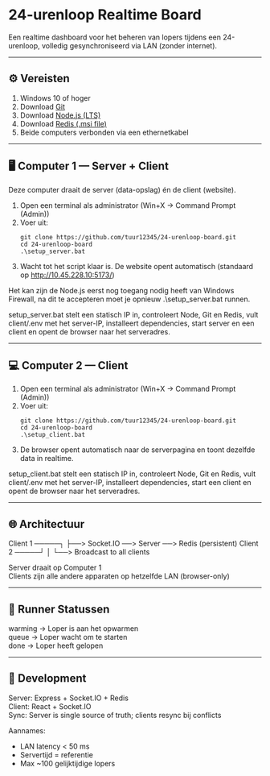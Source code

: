 # 24-urenloop Realtime Board

Een realtime dashboard voor het beheren van lopers tijdens een 24-urenloop, volledig gesynchroniseerd via LAN (zonder internet).

------------------------------------------------------------
⚙️ Vereisten
------------------------------------------------------------
1. Windows 10 of hoger
2. Download [Git](https://git-scm.com/download/win)
3. Download [Node.js (LTS)](https://nodejs.org/en/download)
2. Download [Redis (.msi file)](https://github.com/tporadowski/redis/releases)
4. Beide computers verbonden via een ethernetkabel
------------------------------------------------------------
🖥️ Computer 1 — Server + Client
------------------------------------------------------------
Deze computer draait de server (data-opslag) én de client (website).

1. Open een terminal als administrator (Win+X → Command Prompt (Admin))
2. Voer uit:
   ```console
   git clone https://github.com/tuur12345/24-urenloop-board.git
   cd 24-urenloop-board
   .\setup_server.bat
3. Wacht tot het script klaar is. De website opent automatisch (standaard op http://10.45.228.10:5173/)

Het kan zijn de Node.js eerst nog toegang nodig heeft van Windows Firewall, na dit te accepteren moet je opnieuw .\setup_server.bat runnen.

setup_server.bat stelt een statisch IP in, controleert Node, Git en Redis, vult client/.env met het server-IP, installeert dependencies, start server en een client en opent de browser naar het serveradres.

------------------------------------------------------------
💻 Computer 2 — Client
------------------------------------------------------------
1. Open een terminal als administrator (Win+X → Command Prompt (Admin))
2. Voer uit:
   ```console
   git clone https://github.com/tuur12345/24-urenloop-board.git
   cd 24-urenloop-board
   .\setup_client.bat
3. De browser opent automatisch naar de serverpagina en toont dezelfde data in realtime.

setup_client.bat stelt een statisch IP in, controleert Node, Git en Redis, vult client/.env met het server-IP, installeert dependencies, start een client en opent de browser naar het serveradres.

------------------------------------------------------------
🌐 Architectuur
------------------------------------------------------------
Client 1 ─────┐
              ├──> Socket.IO ──> Server ──> Redis (persistent)
Client 2 ─────┘                    │
                                   └──> Broadcast to all clients

Server draait op Computer 1  
Clients zijn alle andere apparaten op hetzelfde LAN (browser-only)

------------------------------------------------------------
🏃 Runner Statussen
------------------------------------------------------------
warming  → Loper is aan het opwarmen  
queue    → Loper wacht om te starten  
done     → Loper heeft gelopen  

------------------------------------------------------------
🧩 Development
------------------------------------------------------------
Server: Express + Socket.IO + Redis  
Client: React + Socket.IO  
Sync: Server is single source of truth; clients resync bij conflicts

Aannames:
- LAN latency < 50 ms
- Servertijd = referentie
- Max ~100 gelijktijdige lopers
